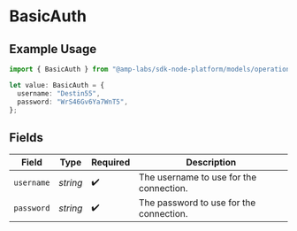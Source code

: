 # BasicAuth

## Example Usage

```typescript
import { BasicAuth } from "@amp-labs/sdk-node-platform/models/operations";

let value: BasicAuth = {
  username: "Destin55",
  password: "WrS46Gv6Ya7WnT5",
};
```

## Fields

| Field                                   | Type                                    | Required                                | Description                             |
| --------------------------------------- | --------------------------------------- | --------------------------------------- | --------------------------------------- |
| `username`                              | *string*                                | :heavy_check_mark:                      | The username to use for the connection. |
| `password`                              | *string*                                | :heavy_check_mark:                      | The password to use for the connection. |